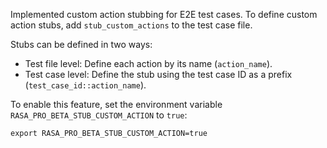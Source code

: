 Implemented custom action stubbing for E2E test cases. To define custom action stubs, add `stub_custom_actions` to the test case file.

Stubs can be defined in two ways:
- Test file level: Define each action by its name (`action_name`).
- Test case level: Define the stub using the test case ID as a prefix (`test_case_id::action_name`).

To enable this feature, set the environment variable `RASA_PRO_BETA_STUB_CUSTOM_ACTION` to `true`:

```
export RASA_PRO_BETA_STUB_CUSTOM_ACTION=true
```